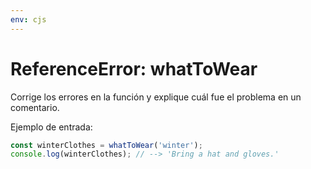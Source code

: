 ```yaml
---
env: cjs
---
```


# ReferenceError: whatToWear

Corrige los errores en la función y explique cuál fue el problema en un
comentario.

Ejemplo de entrada:

```js
const winterClothes = whatToWear('winter');
console.log(winterClothes); // --> 'Bring a hat and gloves.'
```
